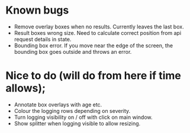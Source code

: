 ﻿
# Known bugs

* Remove overlay boxes when no results. Currently leaves the last box.
* Result boxes wrong size. Need to calculate correct position from api request details in state.
* Bounding box error. If you move near the edge of the screen, the bounding box goes outside and throws an error.

# Nice to do (will do from here if time allows);

* Annotate box overlays with age etc.
* Colour the logging rows depending on severity.
* Turn logging visibility on / off with click on main window.
* Show splitter when logging visible to allow resizing.

